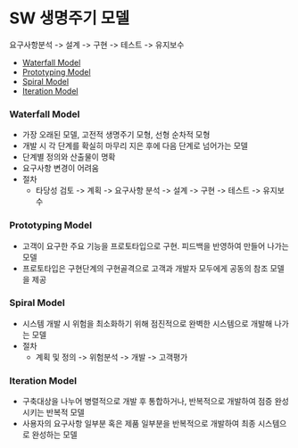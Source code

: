 # SW 생명주기 모델
요구사항분석 -> 설계 -> 구현 -> 테스트 -> 유지보수

- [Waterfall Model](#Waterfall-Model)
- [Prototyping Model](#Prototyping-Model)
- [Spiral Model](#Spiral-Model)
- [Iteration Model](#Iteration-Model)

### Waterfall Model 
- 가장 오래된 모델, 고전적 생명주기 모형, 선형 순차적 모형
- 개발 시 각 단계를 확실히 마무리 지은 후에 다음 단계로 넘어가는 모델
- 단계별 정의와 산출물이 명확
- 요구사항 변경이 어려움
- 절차
  - 타당성 검토 -> 계획 -> 요구사항 분석 -> 설계 -> 구현 -> 테스트 -> 유지보수

### Prototyping Model
- 고객이 요구한 주요 기능을 프로토타입으로 구현. 피드백을 반영하여 만들어 나가는 모델
- 프로토타입은 구현단계의 구현골격으로 고객과 개발자 모두에게 공동의 참조 모델을 제공


### Spiral Model
- 시스템 개발 시 위험을 최소화하기 위해 점진적으로 완벽한 시스템으로 개발해 나가는 모델
- 절차
  - 계획 및 정의 -> 위험분석 -> 개발 -> 고객평가

### Iteration Model
- 구축대상을 나누어 병렬적으로 개발 후 통합하거나, 반복적으로 개발하여 점증 완성시키는 반복적 모델
- 사용자의 요구사항 일부분 혹은 제품 일부분을 반복적으로 개발하여 최종 시스템으로 완성하는 모델
